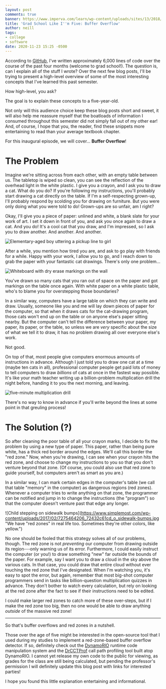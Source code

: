 ```yaml
---
layout: post
comments: true
banner: https://www.imperva.com/learn/wp-content/uploads/sites/13/2018/01/buffer-overflow.png
title: 'Grad School Like I''m Five: Buffer Overflow'
author: neill
tags:
- college
- software
date: 2020-11-23 15:25 -0500
---
```

According to [GitHub](https://github.com), I've written approximately 6,000 lines of code over the course of the past four months (welcome to grad school!).
The question is, can I explain all of the stuff I wrote? <!--more-->
Over the next few blog posts, I'll be trying to present a high-level overview of some of the most interesting concepts that I've learned this past semester.

How high-level, you ask?

The goal is to explain these concepts to a five-year-old.

Not only will this audience choice keep these blog posts short and sweet, it will also help me reassure myself that the boatloads of information I consumed throughout this semester did not simply fall out of my other ear!
And, of course, I hope that you, the reader, find these snippets more entertaining to read than your average textbook chapter.

For this inaugural episode, we will cover... **Buffer Overflow**!

# The Problem

Imagine we're sitting across from each other, with an empty table between us.
The tabletop is wiped so clean, you can see the reflection of the overhead light in the white plastic.
I give you a crayon, and I ask you to draw a cat.
What do you do?
If you're following my instructions, you'll probably start drawing a cat directly on the table.
If I'm a self-respecting grown-up, I'll probably respond by scolding you for drawing on furniture.
But you were only doing what you were told to do!
Grown-ups are so unfair, am I right?

Okay, I'll give you a piece of paper: unlined and white, a blank slate for your work of art.
I set it down in front of you, and ask you once again to draw a cat.
And you do!
It's a cool cat that you draw, and I'm impressed, so I ask you to draw another.
And another.
And another.

![Elementary-aged boy uttering a pickup line to girl](https://pics.me.me/hey-girl-isaw-you-coloring-inside-the-linesearlierandivejust-gotto-say-7937983.png)

After a while, you mention how tired you are, and ask to go play with friends for a while.
Happy with your work, I allow you to go, and I reach down to grab the paper with your fantastic cat drawings.
There's only one problem...

![Whiteboard with dry erase markings on the wall](https://www.kenarry.com/wp-content/uploads/2014/09/how-to-get-dry-erase-marker-off-the-wall2.webp "Mom's face when she sees you've crossed the line")

You've drawn so many cats that you ran out of space on the paper and got markings on the table once again.
With white paper on a white plastic table, who's to blame you for overstepping those boundaries?

In a similar way, computers have a large table on which they can write and draw.
Usually, someone like you and me will lay down pieces of paper for the computer, so that when it draws cats for the cat-drawing program, those cats won't end up on the table or on anyone else's paper sitting nearby.
But the computer can't tell the difference between your paper, my paper, its paper, or the table, so unless we are _very_ specific about the size of what we tell it to draw, it has no problem drawing all over everyone else's work.

Not good.

On top of that, most people give computers enormous amounts of instructions in advance.
Although I just told you to draw one cat at a time (maybe ten cats in all), professional computer people get paid lots of money to tell computers to draw _billions_ of cats at once in the fastest way possible.
It's like your math teacher writing up a billion-problem multiplication drill the night before, handing it to you the next morning, and leaving.

![five-minute multiplication drill](https://www.1989generationinitiative.org/j/2020/07/times-table-worksheets-activity-shelter-multiplication-drill-counting-money-kindergarten.jpg)

There's no way to know in advance if you'll write beyond the lines at some point in that greuling process!

# The Solution (?)

So after cleaning the poor table of all your crayon marks, I decide to fix the problem by using a new type of paper.
This paper, rather than being pure white, has a thick red border around the edges.
We'll call this border the "red zone."
Now, when you're drawing, I can see when your crayon hits the red zone, and choose to change my instructions to you so that you don't venture beyond that zone.
(Of course, you could also use that red zone to guide yourself, but computers aren't as smart as you are.)

In a similar way, I can mark certain edges in the computer's table (we call that table "memory" in the computer) as dangerous regions (red zones).
Whenever a computer tries to write anything on that zone, the programmer can be notified and jump in to change the instructions (the "program") so that the computer doesn't venture past that edge any longer.

![Child stepping on sidewalk bumps](https://www.simplemost.com/wp-content/uploads/2017/02/7275464206_72432c61cd_o_sidewalk-bumps.jpg "We have "red zones" in real life too. Sometimes they're other colors, like yellow.")

No one should be fooled that this strategy solves all of our problems, though.
The red zone is not _preventing_ our computer from drawing outside its region---only warning us of its error.
Furthermore, I could easily instruct the computer (or you!) to draw something "new" far outside the bounds of the paper.
For example, say I want you to draw a cloud in the sky above the various cats.
In that case, you could draw that entire cloud without ever touching the red zone that I've designated.
When I'm watching you, it's easy to spot the error, but again, remember that most big-shot computer programmers send in tasks like billion-question multiplication quizzes in advance.
They don't bother to watch every calculation, but rely on looking at the red zone after the fact to see if their instructions need to be edited.

I could make larger red zones to catch more of these over-steps, but if I make the red zone too big, then no one would be able to draw anything _outside_ of the massive red zone!

---

So that's buffer overflows and red zones in a nutshell.

Those over the age of five might be interested in the open-source tool that I used during my studies to implement a red-zone-based buffer overflow detector.
If so, definitely check out the [DynamoRIO](https://dynamorio.org/) runtime code manipulation system and the [DrCCTProf](https://github.com/Xuhpclab/DrCCTProf) call path profiling tool built atop DynamoRIO.
I cannot yet release my own code to the public for viewing, as grades for the class are still being calculated, but pending the professor's permission I will definitely update this blog post with links for interested parties!

I hope you found this little explanation entertaining and informational.
